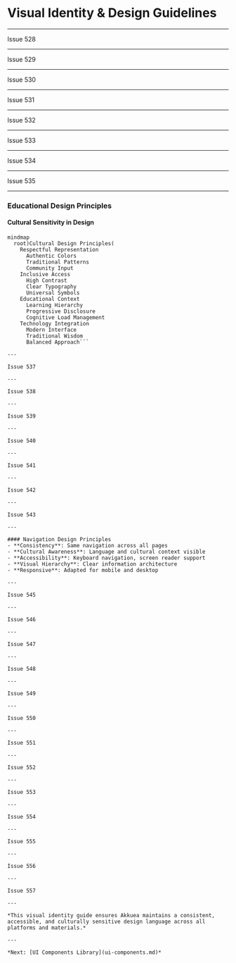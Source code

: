 # Visual Identity & Design Guidelines

---

Issue 528

---

Issue 529

---

Issue 530

---

Issue 531

---

Issue 532

---

Issue 533

---

Issue 534

---

Issue 535

---

### Educational Design Principles

#### Cultural Sensitivity in Design
```mermaid
mindmap
  root)Cultural Design Principles(
    Respectful Representation
      Authentic Colors
      Traditional Patterns
      Community Input
    Inclusive Access
      High Contrast
      Clear Typography
      Universal Symbols
    Educational Context
      Learning Hierarchy
      Progressive Disclosure
      Cognitive Load Management
    Technology Integration
      Modern Interface
      Traditional Wisdom
      Balanced Approach```

---

Issue 537

---

Issue 538

---

Issue 539

---

Issue 540

---

Issue 541

---

Issue 542

---

Issue 543

---

#### Navigation Design Principles
- **Consistency**: Same navigation across all pages
- **Cultural Awareness**: Language and cultural context visible
- **Accessibility**: Keyboard navigation, screen reader support
- **Visual Hierarchy**: Clear information architecture
- **Responsive**: Adapted for mobile and desktop

---

Issue 545

---

Issue 546

---

Issue 547

---

Issue 548

---

Issue 549

---

Issue 550

---

Issue 551

---

Issue 552

---

Issue 553

---

Issue 554

---

Issue 555

---

Issue 556

---

Issue 557

---

*This visual identity guide ensures Akkuea maintains a consistent, accessible, and culturally sensitive design language across all platforms and materials.*

---

*Next: [UI Components Library](ui-components.md)*
